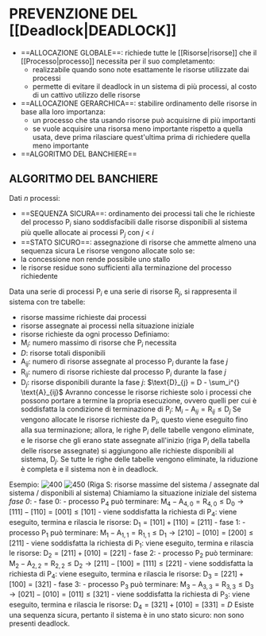 # PREVENZIONE DEL [[Deadlock|DEADLOCK]]
- ==ALLOCAZIONE GLOBALE==: richiede tutte le [[Risorse|risorse]] che il [[Processo|processo]] necessita per il suo completamento:
	- realizzabile quando sono note esattamente le risorse utilizzate dai processi
	- permette di evitare il deadlock in un sistema di più processi, al costo di un cattivo utilizzo delle risorse
- ==ALLOCAZIONE GERARCHICA==: stabilire ordinamento delle risorse in base alla loro importanza:
	- un processo che sta usando risorse può acquisirne di più importanti
	- se vuole acquisire una risorsa meno importante rispetto a quella usata, deve prima rilasciare quest'ultima prima di richiedere quella meno importante
- ==ALGORITMO DEL BANCHIERE==

## ALGORITMO DEL BANCHIERE
Dati _n_ processi:
- ==SEQUENZA SICURA==: ordinamento dei processi tali che le richieste del processo $\text{P}_{i}$ siano soddisfacibili dalle risorse disponibili al sistema più quelle allocate ai processi $\text{P}_{j}$ con _j_ < _i_
- ==STATO SICURO==: assegnazione di risorse che ammette almeno una sequenza sicura
Le risorse vengono allocate solo se:
- la concessione non rende possibile uno stallo
- le risorse residue sono sufficienti alla terminazione del processo richiedente

Data una serie di processi $\text{P}_{i}$ e una serie di risorse $\text{R}_{j}$, si rappresenta il sistema con tre tabelle:
- risorse massime richieste dai processi
- risorse assegnate ai processi nella situazione iniziale
- risorse richieste da ogni processo
Definiamo:
- $\text{M}_{i}$: numero massimo di risorse che $\text{P}_{i}$ necessita
- $D$: risorse totali disponibili
- $\text{A}_{ij}$: numero di risorse assegnate al processo $\text{P}_{i}$ durante la fase $j$
- $\text{R}_{ij}$: numero di risorse richieste dal processo $\text{P}_{i}$ durante la fase $j$
- $\text{D}_{j}$: risorse disponibili durante la fase $j$: $\text{D}_{j} = D - \sum_i^{} \text{A}_{ij}$
Avranno concesse le risorse richieste solo i processi che possono portare a termine la propria esecuzione, ovvero quelli per cui è soddisfatta la condizione di terminazione di $\text{P}_{i}$: $\text{M}_{i} - \text{A}_{ij} = \text{R}_{ij} \le \text{D}_{j}$
Se vengono allocate le risorse richieste da $\text{P}_{i}$, questo viene eseguito fino alla sua terminazione; allora, le righe $\text{P}_{i}$ delle tabelle vengono eliminate, e le risorse che gli erano state assegnate all'inizio (riga $\text{P}_{i}$ della tabella delle risorse assegnate) si aggiungono alle richieste disponibili al sistema, $\text{D}_{j}$.
Se tutte le righe delle tabelle vengono eliminate, la riduzione è completa e il sistema non è in deadlock.

Esempio:
	![400](banchiere.png)
	![450](banchiere2.png)
	(Riga S: risorse massime del sistema / assegnate dal sistema / disponibili al sistema)
	Chiamiamo la situazione iniziale del sistema _fase 0_:
	- fase 0:
		- processo $\text{P}_{4}$ può terminare: $\text{M}_{4} - \text{A}_{4,0} = \text{R}_{4,0} \le \text{D}_{0} \rightarrow [1 1 1] - [1 1 0] = [0 0 1] \le [1 0 1]$
		- viene soddisfatta la richiesta di $\text{P}_{4}$: viene eseguito, termina e rilascia le risorse: $\text{D}_{1} = [1 0 1] + [1 1 0] = [2 1 1]$
	- fase 1:
		- processo $\text{P}_{1}$ può terminare: $\text{M}_{1} - \text{A}_{1,1} = \text{R}_{1,1} \le \text{D}_{1} \rightarrow [2 1 0] - [0 1 0] = [2 0 0] \le [2 1 1]$
		- viene soddisfatta la richiesta di $\text{P}_{1}$: viene eseguito, termina e rilascia le risorse: $\text{D}_{2} = [2 1 1] + [0 1 0] = [2 2 1]$
	- fase 2:
		- processo $\text{P}_{2}$ può terminare: $\text{M}_{2} - \text{A}_{2,2} = \text{R}_{2,2} \le \text{D}_{2} \rightarrow [2 1 1] - [1 0 0] = [1 1 1] \le [2 2 1]$
		- viene soddisfatta la richiesta di $\text{P}_{4}$: viene eseguito, termina e rilascia le risorse: $\text{D}_{3} = [2 2 1] + [1 0 0] = [3 2 1]$
	- fase 3:
		- processo $\text{P}_{3}$ può terminare: $\text{M}_{3} - \text{A}_{3,3} = \text{R}_{3,3} \le \text{D}_{3} \rightarrow [0 2 1] - [0 1 0] = [0 1 1] \le [3 2 1]$
		- viene soddisfatta la richiesta di $\text{P}_{3}$: viene eseguito, termina e rilascia le risorse: $\text{D}_{4} = [3 2 1] + [0 1 0] = [3 3 1] = D$
	Esiste una sequenza sicura, pertanto il sistema è in uno stato sicuro: non sono presenti deadlock.


